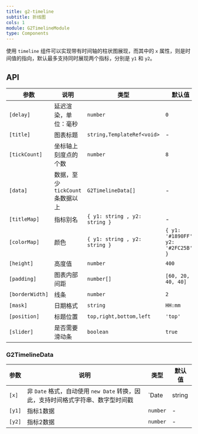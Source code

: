 ```yaml
---
title: g2-timeline
subtitle: 折线图
cols: 1
module: G2TimelineModule
type: Components
---
```


使用 `timeline` 组件可以实现带有时间轴的柱状图展现，而其中的 `x` 属性，则是时间值的指向，默认最多支持同时展现两个指标，分别是 `y1` 和 `y2`。

## API

| 参数            | 说明               | 类型                          | 默认值                             |
|-----------------|------------------|-------------------------------|------------------------------------|
| `[delay]`       | 延迟渲染，单位：毫秒 | `number`                      | `0`                                |
| `[title]`       | 图表标题           | `string,TemplateRef<void>`    | -                                  |
| `[tickCount]`   | 坐标轴上刻度点的个数  | `number`            | `8`                                  |
| `[data]`        | 数据，至少`tickCount`条数据以上      | `G2TimelineData[]`            | -     |
| `[titleMap]`    | 指标别名           | `{ y1: string , y2: string }` | -                                  |
| `[colorMap]`    | 颜色               | `{ y1: string , y2: string }` | `{ y1: '#1890FF', y2: '#2FC25B' }` |
| `[height]`      | 高度值             | `number`                      | `400`                              |
| `[padding]`     | 图表内部间距       | `number[]`                    | `[60, 20, 40, 40]`                 |
| `[borderWidth]` | 线条               | `number`                      | `2`                                |
| `[mask]`        | 日期格式           | `string`                      | `HH:mm`                            |
| `[position]`    | 标题位置           | `top,right,bottom,left`       | `'top'`                            |
| `[slider]`    | 是否需要滑动条           | `boolean`       | `true`                            |

### G2TimelineData

| 参数   | 说明      | 类型                     | 默认值 |
|--------|---------|--------------------------|--------|
| `[x]`  | 非 `Date` 格式，自动使用 `new Date` 转换，因此，支持时间格式字符串、数字型时间戳 | `Date | string | number` | - |
| `[y1]` | 指标1数据 | `number`                 | -      |
| `[y2]` | 指标2数据 | `number`                 | -      |
